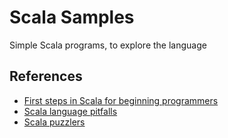 # Scala Samples

Simple Scala programs, to explore the language

## References

- [First steps in Scala for beginning programmers](http://bcomposes.wordpress.com/2011/09/12/first-steps-in-scala-for-beginning-programmers-part-7/)
- [Scala language pitfalls](https://github.com/scala/scala.github.com/blob/pitfalls/overviews/core/_posts/2014-04-08-language-pitfalls.md)
- [Scala puzzlers](http://scalapuzzlers.com/)